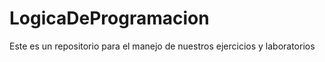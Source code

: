 # LogicaDeProgramacion

Este es un repositorio para el manejo de nuestros ejercicios y laboratorios
